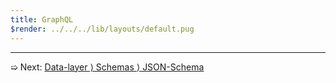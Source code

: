 ```yaml
---
title: GraphQL
$render: ../../../lib/layouts/default.pug
---
```


---

➯ Next: [Data-layer &rangle; Schemas &rangle; JSON-Schema](./docs/validation/json-schema)
